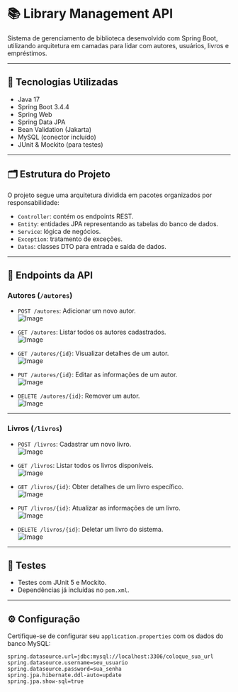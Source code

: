 # 📚 Library Management API

Sistema de gerenciamento de biblioteca desenvolvido com Spring Boot, utilizando arquitetura em camadas para lidar com autores, usuários, livros e empréstimos.

---

## 🚀 Tecnologias Utilizadas

- Java 17
- Spring Boot 3.4.4
- Spring Web
- Spring Data JPA
- Bean Validation (Jakarta)
- MySQL (conector incluído)
- JUnit & Mockito (para testes)

---

## 🗂️ Estrutura do Projeto

O projeto segue uma arquitetura dividida em pacotes organizados por responsabilidade:

- `Controller`: contém os endpoints REST.
- `Entity`: entidades JPA representando as tabelas do banco de dados.
- `Service`: lógica de negócios.
- `Exception`: tratamento de exceções.
- `Datas`: classes DTO para entrada e saída de dados.

---
## 📌 Endpoints da API

###  Autores (`/autores`)

- `POST /autores`: Adicionar um novo autor.  
 ![Image](https://github.com/user-attachments/assets/1c64e39e-ee6c-4ca6-baaa-55ab3f725278)

- `GET /autores`: Listar todos os autores cadastrados.  
![Image](https://github.com/user-attachments/assets/6671a193-0ee4-4ef3-a971-8ac3869f7b36)

- `GET /autores/{id}`: Visualizar detalhes de um autor.  
![Image](https://github.com/user-attachments/assets/80b99204-44f9-45fc-9074-2f2875ee549f)

- `PUT /autores/{id}`: Editar as informações de um autor.  
![Image](https://github.com/user-attachments/assets/6b4c0a36-6af5-4525-87db-d992a4a03f11)

- `DELETE /autores/{id}`: Remover um autor.  
![Image](https://github.com/user-attachments/assets/1b9651af-e399-4289-b2c4-31df4554149f)
---

### Livros (`/livros`)

- `POST /livros`: Cadastrar um novo livro.  
![Image](https://github.com/user-attachments/assets/6a56469e-d659-40c7-b3da-90511005e0f1)

- `GET /livros`: Listar todos os livros disponíveis.  
  ![Image](https://github.com/user-attachments/assets/287a3677-9cb7-4220-b189-8684fe36ac08)

- `GET /livros/{id}`: Obter detalhes de um livro específico.  
 ![Image](https://github.com/user-attachments/assets/ec98d07b-2af6-4cc4-a23e-79fd150dbf54)

- `PUT /livros/{id}`: Atualizar as informações de um livro.  
 ![Image](https://github.com/user-attachments/assets/cc10f822-782a-46cc-b3b9-99818c3ce1ed)

- `DELETE /livros/{id}`: Deletar um livro do sistema.  
![Image](https://github.com/user-attachments/assets/17f088ab-4ebb-4fb8-8e1f-ed7fc5ee44db)

---



## 🧪 Testes

- Testes com JUnit 5 e Mockito.
- Dependências já incluídas no `pom.xml`.

---

## ⚙️ Configuração

Certifique-se de configurar seu `application.properties` com os dados do banco MySQL:

```properties
spring.datasource.url=jdbc:mysql://localhost:3306/coloque_sua_url
spring.datasource.username=seu_usuario
spring.datasource.password=sua_senha
spring.jpa.hibernate.ddl-auto=update
spring.jpa.show-sql=true
